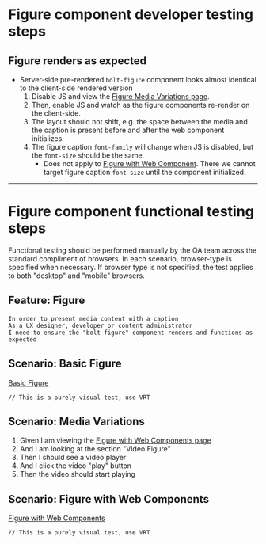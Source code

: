 # Figure component developer testing steps

## Figure renders as expected

- Server-side pre-rendered `bolt-figure` component looks almost identical to the client-side rendered version
  1. Disable JS and view the [Figure Media Variations page](https://master.boltdesignsystem.com/pattern-lab/patterns/02-components-figure-10-figure-media-variations/02-components-figure-10-figure-media-variations.html).
  1. Then, enable JS and watch as the figure components re-render on the client-side.
  1. The layout should not shift, e.g. the space between the media and the caption is present before and after the web component initializes.
  1. The figure caption `font-family` will change when JS is disabled, but the `font-size` should be the same.
     - Does not apply to [Figure with Web Component](https://master.boltdesignsystem.com/pattern-lab/patterns/02-components-figure-15-figure-with-web-component/02-components-figure-15-figure-with-web-component.html). There we cannot target figure caption `font-size` until the component initialized.

---

# Figure component functional testing steps

Functional testing should be performed manually by the QA team across the standard compliment of browsers. In each scenario, browser-type is specified when necessary. If browser type is not specified, the test applies to both "desktop" and "mobile" browsers.

## Feature: Figure

    In order to present media content with a caption
    As a UX designer, developer or content administrator
    I need to ensure the "bolt-figure" component renders and functions as expected

## Scenario: Basic Figure

[Basic Figure](https://master.boltdesignsystem.com/pattern-lab/patterns/02-components-figure-05-figure/02-components-figure-05-figure.html)

`// This is a purely visual test, use VRT`

## Scenario: Media Variations

1. Given I am viewing the [Figure with Web Components page](https://master.boltdesignsystem.com/pattern-lab/patterns/02-components-figure-15-figure-with-web-component/02-components-figure-15-figure-with-web-component.html)
1. And I am looking at the section "Video Figure"
1. Then I should see a video player
1. And I click the video "play" button
1. Then the video should start playing

## Scenario: Figure with Web Components

[Figure with Web Components](https://master.boltdesignsystem.com/pattern-lab/patterns/02-components-figure-15-figure-with-web-component/02-components-figure-15-figure-with-web-component.html)

`// This is a purely visual test, use VRT`
